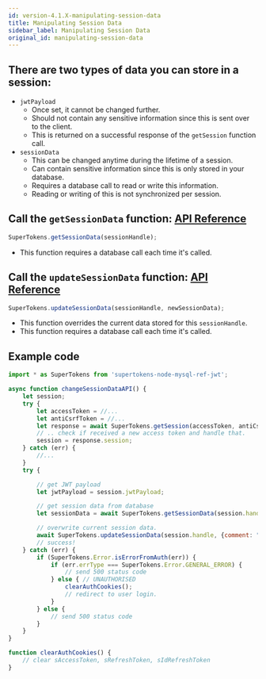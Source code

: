 ```yaml
---
id: version-4.1.X-manipulating-session-data
title: Manipulating Session Data
sidebar_label: Manipulating Session Data
original_id: manipulating-session-data
---
```


## There are two types of data you can store in a session:
- ```jwtPayload```
    - Once set, it cannot be changed further.
    - Should not contain any sensitive information since this is sent over to the client.
    - This is returned on a successful response of the ```getSession``` function call.
- ```sessionData```
    - This can be changed anytime during the lifetime of a session.
    - Can contain sensitive information since this is only stored in your database.
    - Requires a database call to read or write this information.
    - Reading or writing of this is not synchronized per session.

## Call the ```getSessionData``` function: [API Reference](../api-reference#getsessiondatasessionhandle)
```js
SuperTokens.getSessionData(sessionHandle);
```
- This function requires a database call each time it's called.

## Call the ```updateSessionData``` function: [API Reference](../api-reference#updatesessiondatasessionhandle-data)
```js
SuperTokens.updateSessionData(sessionHandle, newSessionData);
```
- This function overrides the current data stored for this ```sessionHandle```.
- This function requires a database call each time it's called.

<div class="divider"></div>

## Example code
```js
import * as SuperTokens from 'supertokens-node-mysql-ref-jwt';

async function changeSessionDataAPI() {
    let session;
    try {
        let accessToken = //...
        let antiCsrfToken = //...
        let response = await SuperTokens.getSession(accessToken, antiCsrfToken);
        // .. check if received a new access token and handle that.
        session = response.session;
    } catch (err) {
        //...
    }
    try {

        // get JWT payload
        let jwtPayload = session.jwtPayload;

        // get session data from database
        let sessionData = await SuperTokens.getSessionData(session.handle);

        // overwrite current session data.
        await SuperTokens.updateSessionData(session.handle, {comment: "new session data"});
        // success!
    } catch (err) {
        if (SuperTokens.Error.isErrorFromAuth(err)) {
            if (err.errType === SuperTokens.Error.GENERAL_ERROR) {
                // send 500 status code
            } else { // UNAUTHORISED
                clearAuthCookies();
                // redirect to user login.
            }
        } else {
            // send 500 status code
        }
    }
}

function clearAuthCookies() {
    // clear sAccessToken, sRefreshToken, sIdRefreshToken
}
```